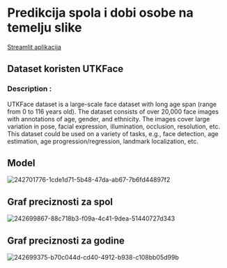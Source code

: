 # Predikcija spola i dobi osobe na temelju slike
[Streamlit aplikacija](https://ftoprek-etfos-psu-predikcija-spola-i-godina-test-f03yal.streamlit.app/)

## Dataset koristen UTKFace
### Description :

UTKFace dataset is a large-scale face dataset with long age span (range from 0 to 116 years old). The dataset consists of over 20,000 face images with annotations of age, gender, and ethnicity. The images cover large variation in pose, facial expression, illumination, occlusion, resolution, etc. This dataset could be used on a variety of tasks, e.g., face detection, age estimation, age progression/regression, landmark localization, etc.
## Model
![242701776-1cde1d71-5b48-47da-ab67-7b6fd44897f2](https://github.com/ftoprek-etfos/PSU_Predikcija_Spola_I_Godina/assets/105854305/93b29550-64b9-4277-b979-385346ae57eb)


## Graf preciznosti za spol
![242699867-88c718b3-f09a-4c41-9dea-51440727d343](https://github.com/ftoprek-etfos/PSU_Predikcija_Spola_I_Godina/assets/105854305/3b2e03dd-45da-4bb3-b5d2-eccc66244f2f)


## Graf preciznosti za godine
![242699375-b70c044d-cd40-4912-b938-c108bb05d99b](https://github.com/ftoprek-etfos/PSU_Predikcija_Spola_I_Godina/assets/105854305/41ca81b0-30e9-44ea-a3f0-2c4af6cd4168)

